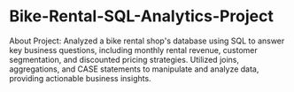 # Bike-Rental-SQL-Analytics-Project
About Project:
Analyzed a bike rental shop's database using SQL to answer key business questions, including monthly rental revenue, customer segmentation, and discounted pricing strategies. Utilized joins, aggregations, and CASE statements to manipulate and analyze data, providing actionable business insights.
